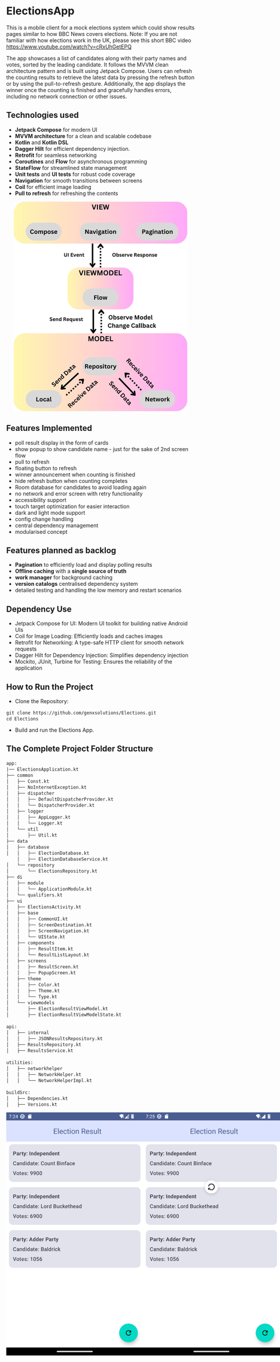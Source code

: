 # ElectionsApp
This is a mobile client for a mock elections system which could show results pages similar to how BBC News covers elections. Note: If you are not familiar with how elections work in the UK, please see this short BBC video https://www.youtube.com/watch?v=cRxUhGetEPQ

The app showcases a list of candidates along with their party names and votes, sorted by the leading candidate. It follows the MVVM clean architecture pattern and is built using Jetpack Compose. Users can refresh the counting results to retrieve the latest data by pressing the refresh button or by using the pull-to-refresh gesture. Additionally, the app displays the winner once the counting is finished and gracefully handles errors, including no network connection or other issues.

## Technologies used

- **Jetpack Compose** for modern UI
- **MVVM architecture** for a clean and scalable codebase
- **Kotlin** and **Kotlin DSL**
- **Dagger Hilt** for efficient dependency injection.
- **Retrofit** for seamless networking
- **Coroutines** and **Flow** for asynchronous programming
- **StateFlow** for streamlined state management
- **Unit tests** and **UI tests** for robust code coverage
- **Navigation** for smooth transitions between screens
- **Coil** for efficient image loading
- **Pull to refresh** for refreshing the contents

<p align="center">
<img alt="screenshots"  src="https://github.com/genxsolutions/Elections/blob/main/assets/Elections_app_architecture.jpeg">
</p>

## Features Implemented

- poll result display in the form of cards
- show popup to show candidate name - just for the sake of 2nd screen flow
- pull to refresh
- floating button to refresh
- winner announcement when counting is finished
- hide refresh button when counting completes
- Room database for candidates to avoid loading again
- no network and error screen with retry functionality
- accessibility support
- touch target optimization for easier interaction
- dark and light mode support
- config change handling
- central dependency management
- modularised concept

## Features planned as backlog
- **Pagination** to efficiently load and display polling results 
- **Offline caching** with a **single source of truth**
- **work manager** for background caching
- **version catalogs** centralised dependency system 
- detailed testing and handling the low memory and restart scenarios 

## Dependency Use

- Jetpack Compose for UI: Modern UI toolkit for building native Android UIs
- Coil for Image Loading: Efficiently loads and caches images
- Retrofit for Networking: A type-safe HTTP client for smooth network requests
- Dagger Hilt for Dependency Injection: Simplifies dependency injection
- Mockito, JUnit, Turbine for Testing: Ensures the reliability of the application

## How to Run the Project

- Clone the Repository:
```
git clone https://github.com/genxsolutions/Elections.git
cd Elections
```
- Build and run the Elections App.


## The Complete Project Folder Structure

```
app:
|── ElectionsApplication.kt
├── common
│   ├── Const.kt
│   ├── NoInternetException.kt
│   ├── dispatcher
│   │   ├── DefaultDispatcherProvider.kt
│   │   └── DispatcherProvider.kt
│   ├── logger
│   │   ├── AppLogger.kt
│   │   └── Logger.kt
│   └── util
│       ├── Util.kt
├── data
│   ├── database
│   │   ├── ElectionDatabase.kt
    │   ├── ElectionDatabaseService.kt
│   └── repository
│       └── ElectionsRepository.kt
├── di
│   ├── module
│   │   └── ApplicationModule.kt
│   └── qualifiers.kt
├── ui
│   ├── ElectionsActivity.kt
│   ├── base
│   │   ├── CommonUI.kt
│   │   ├── ScreenDestination.kt
│   │   ├── ScreenNavigation.kt
│   │   └── UIState.kt
│   ├── components
│   │   ├── ResultItem.kt
│   │   └── ResultListLayout.kt
│   ├── screens
│   │   ├── ResultScreen.kt
│   │   ├── PopupScreen.kt
│   ├── theme
│   │   ├── Color.kt
│   │   ├── Theme.kt
│   │   └── Type.kt
│   └── viewmodels
│       ├── ElectionResultViewModel.kt
│       ├── ElectionResultViewModelState.kt

api:
│   ├── internal
│   │   ├── JSONResultsRepository.kt
│   ├── ResultsRepository.kt
│   ├── ResultsService.kt 

utilities:
│   ├── networkhelper
│   │   ├── NetworkHelper.kt
│   │   └── NetworkHelperImpl.kt

buildSrc:
│   ├── Dependencies.kt
│   ├── Versions.kt 

```
<div style="display: flex; justify-content: space-between;">
    <img alt="cake list"  src="https://github.com/genxsolutions/Elections/blob/main/assets/results.png" width="400" height="650">
    <img alt="description" src="https://github.com/genxsolutions/Elections/blob/main/assets/pull-to-refresh.png" width="400" height="650">
    <img alt="error" src="https://github.com/genxsolutions/Elections/blob/main/assets/counting-finished.png" width="400" height="650">
    <img alt="animation" src="https://github.com/genxsolutions/Elections/blob/main/assets/error.png" width="400" height="650">
    <img alt="pull-to-refresh" src="https://github.com/genxsolutions/Elections/blob/main/assets/no-internet.png" width="400" height="650">
</div>

